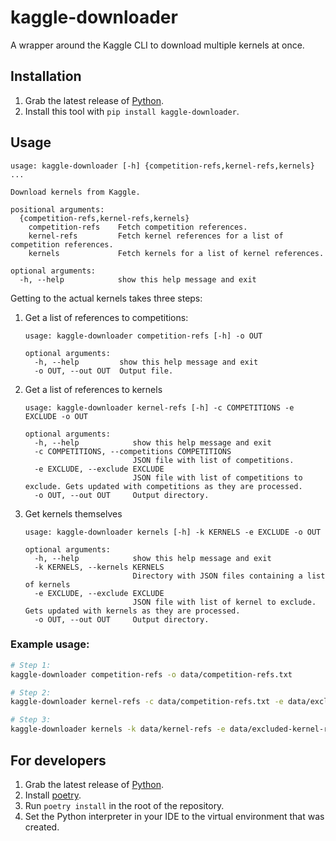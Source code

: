 # kaggle-downloader

A wrapper around the Kaggle CLI to download multiple kernels at once.

## Installation

1. Grab the latest release of [Python](https://www.python.org/downloads/release).
2. Install this tool with `pip install kaggle-downloader`.

## Usage

```
usage: kaggle-downloader [-h] {competition-refs,kernel-refs,kernels} ...

Download kernels from Kaggle.

positional arguments:
  {competition-refs,kernel-refs,kernels}
    competition-refs    Fetch competition references.
    kernel-refs         Fetch kernel references for a list of competition references.
    kernels             Fetch kernels for a list of kernel references.

optional arguments:
  -h, --help            show this help message and exit
```

Getting to the actual kernels takes three steps:
1. Get a list of references to competitions:
    ```
    usage: kaggle-downloader competition-refs [-h] -o OUT
    
    optional arguments:
      -h, --help         show this help message and exit
      -o OUT, --out OUT  Output file.
    ```
2. Get a list of references to kernels
    ```
    usage: kaggle-downloader kernel-refs [-h] -c COMPETITIONS -e EXCLUDE -o OUT
    
    optional arguments:
      -h, --help            show this help message and exit
      -c COMPETITIONS, --competitions COMPETITIONS
                            JSON file with list of competitions.
      -e EXCLUDE, --exclude EXCLUDE
                            JSON file with list of competitions to exclude. Gets updated with competitions as they are processed.
      -o OUT, --out OUT     Output directory.
    ```
3. Get kernels themselves
    ```
    usage: kaggle-downloader kernels [-h] -k KERNELS -e EXCLUDE -o OUT
    
    optional arguments:
      -h, --help            show this help message and exit
      -k KERNELS, --kernels KERNELS
                            Directory with JSON files containing a list of kernels
      -e EXCLUDE, --exclude EXCLUDE
                            JSON file with list of kernel to exclude. Gets updated with kernels as they are processed.
      -o OUT, --out OUT     Output directory.
    ```


### Example usage:

```bash
# Step 1:
kaggle-downloader competition-refs -o data/competition-refs.txt

# Step 2:
kaggle-downloader kernel-refs -c data/competition-refs.txt -e data/excluded-competition-refs.txt -o data/kernel-refs

# Step 3:
kaggle-downloader kernels -k data/kernel-refs -e data/excluded-kernel-refs.txt -o data/kernels
```

## For developers

1. Grab the latest release of [Python](https://www.python.org/downloads/release).
2. Install [poetry](https://python-poetry.org/).
3. Run `poetry install` in the root of the repository.
4. Set the Python interpreter in your IDE to the virtual environment that was created.
